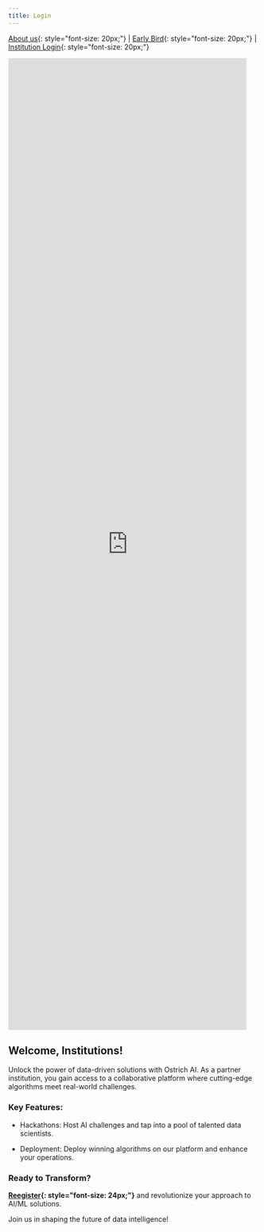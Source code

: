 ```yaml
---
title: Login
---
```


[About us](/index.md){: style="font-size: 20px;"} | [Early Bird](/register.md){: style="font-size: 20px;"} | [Institution Login](/login.md){: style="font-size: 20px;"}

<iframe width="95%" height="50%" src="https://www.youtube.com/embed/PSqOqgNhroo" frameborder="0" allow="autoplay; encrypted-media" allowfullscreen></iframe>
<br>

## Welcome, Institutions!

Unlock the power of data-driven solutions with Ostrich AI. As a partner institution, you gain access to a collaborative platform where cutting-edge algorithms meet real-world challenges.

### Key Features:

- Hackathons: Host AI challenges and tap into a pool of talented data scientists.

- Deployment: Deploy winning algorithms on our platform and enhance your operations.

### Ready to Transform?

**[Reegister](https://ostrich.thedatascienceguy.online/banks){: style="font-size: 24px;"}** and revolutionize your approach to AI/ML solutions.

Join us in shaping the future of data intelligence! 
